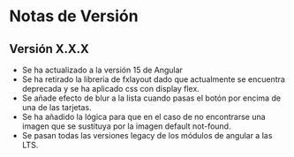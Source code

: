 # Notas de Versión

## Versión X.X.X
- Se ha actualizado a la versión 15 de Angular
- Se ha retirado la libreria de fxlayout dado que actualmente se encuentra deprecada y se ha aplicado css con display flex.
- Se añade efecto de blur a la lista cuando pasas el botón por encima de una de las tarjetas.
- Se ha añadido la lógica para que en el caso de no encontrarse una imagen que se sustituya por la imagen default not-found.
- Se pasan todas las versiones legacy de los módulos de angular a las LTS.
